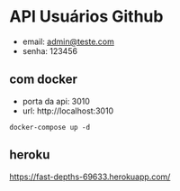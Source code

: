 # API Usuários Github

  
- email: admin@teste.com
- senha: 123456


## com docker

- porta da api: 3010
- url: http://localhost:3010

```
docker-compose up -d
```

## heroku

https://fast-depths-69633.herokuapp.com/
